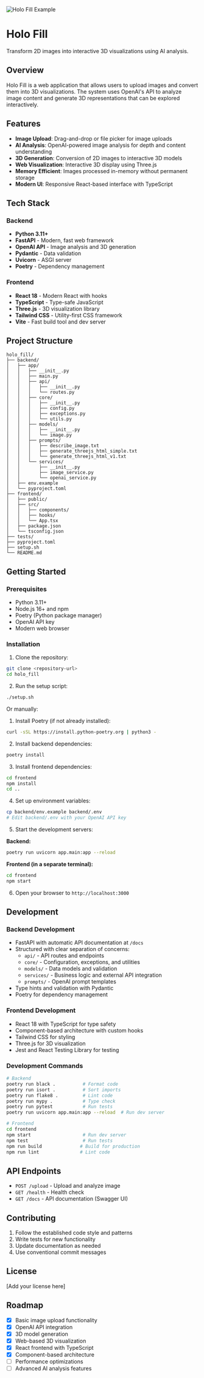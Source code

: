 ![Holo Fill Example](assets/holo_fill_example.png)

# Holo Fill

Transform 2D images into interactive 3D visualizations using AI analysis.

## Overview

Holo Fill is a web application that allows users to upload images and convert them into 3D visualizations. The system uses OpenAI's API to analyze image content and generate 3D representations that can be explored interactively.

## Features

- **Image Upload**: Drag-and-drop or file picker for image uploads
- **AI Analysis**: OpenAI-powered image analysis for depth and content understanding
- **3D Generation**: Conversion of 2D images to interactive 3D models
- **Web Visualization**: Interactive 3D display using Three.js
- **Memory Efficient**: Images processed in-memory without permanent storage
- **Modern UI**: Responsive React-based interface with TypeScript

## Tech Stack

### Backend

- **Python 3.11+**
- **FastAPI** - Modern, fast web framework
- **OpenAI API** - Image analysis and 3D generation
- **Pydantic** - Data validation
- **Uvicorn** - ASGI server
- **Poetry** - Dependency management

### Frontend

- **React 18** - Modern React with hooks
- **TypeScript** - Type-safe JavaScript
- **Three.js** - 3D visualization library
- **Tailwind CSS** - Utility-first CSS framework
- **Vite** - Fast build tool and dev server

## Project Structure

```
holo_fill/
├── backend/
│   ├── app/
│   │   ├── __init__.py
│   │   ├── main.py
│   │   ├── api/
│   │   │   ├── __init__.py
│   │   │   └── routes.py
│   │   ├── core/
│   │   │   ├── __init__.py
│   │   │   ├── config.py
│   │   │   ├── exceptions.py
│   │   │   └── utils.py
│   │   ├── models/
│   │   │   ├── __init__.py
│   │   │   └── image.py
│   │   ├── prompts/
│   │   │   ├── describe_image.txt
│   │   │   ├── generate_threejs_html_simple.txt
│   │   │   └── generate_threejs_html_v1.txt
│   │   └── services/
│   │       ├── __init__.py
│   │       ├── image_service.py
│   │       └── openai_service.py
│   ├── env.example
│   └── pyproject.toml
├── frontend/
│   ├── public/
│   ├── src/
│   │   ├── components/
│   │   ├── hooks/
│   │   └── App.tsx
│   ├── package.json
│   └── tsconfig.json
├── tests/
├── pyproject.toml
├── setup.sh
└── README.md
```

## Getting Started

### Prerequisites

- Python 3.11+
- Node.js 16+ and npm
- Poetry (Python package manager)
- OpenAI API key
- Modern web browser

### Installation

1. Clone the repository:

```bash
git clone <repository-url>
cd holo_fill
```

2. Run the setup script:

```bash
./setup.sh
```

Or manually:

1. Install Poetry (if not already installed):

```bash
curl -sSL https://install.python-poetry.org | python3 -
```

2. Install backend dependencies:

```bash
poetry install
```

3. Install frontend dependencies:

```bash
cd frontend
npm install
cd ..
```

4. Set up environment variables:

```bash
cp backend/env.example backend/.env
# Edit backend/.env with your OpenAI API key
```

5. Start the development servers:

**Backend:**

```bash
poetry run uvicorn app.main:app --reload
```

**Frontend (in a separate terminal):**

```bash
cd frontend
npm start
```

6. Open your browser to `http://localhost:3000`

## Development

### Backend Development

- FastAPI with automatic API documentation at `/docs`
- Structured with clear separation of concerns:
  - `api/` - API routes and endpoints
  - `core/` - Configuration, exceptions, and utilities
  - `models/` - Data models and validation
  - `services/` - Business logic and external API integration
  - `prompts/` - OpenAI prompt templates
- Type hints and validation with Pydantic
- Poetry for dependency management

### Frontend Development

- React 18 with TypeScript for type safety
- Component-based architecture with custom hooks
- Tailwind CSS for styling
- Three.js for 3D visualization
- Jest and React Testing Library for testing

### Development Commands

```bash
# Backend
poetry run black .          # Format code
poetry run isort .          # Sort imports
poetry run flake8 .         # Lint code
poetry run mypy .           # Type check
poetry run pytest           # Run tests
poetry run uvicorn app.main:app --reload  # Run dev server

# Frontend
cd frontend
npm start                   # Run dev server
npm test                    # Run tests
npm run build              # Build for production
npm run lint               # Lint code
```

## API Endpoints

- `POST /upload` - Upload and analyze image
- `GET /health` - Health check
- `GET /docs` - API documentation (Swagger UI)

## Contributing

1. Follow the established code style and patterns
2. Write tests for new functionality
3. Update documentation as needed
4. Use conventional commit messages

## License

[Add your license here]

## Roadmap

- [x] Basic image upload functionality
- [x] OpenAI API integration
- [x] 3D model generation
- [x] Web-based 3D visualization
- [x] React frontend with TypeScript
- [x] Component-based architecture
- [ ] Performance optimizations
- [ ] Advanced AI analysis features

